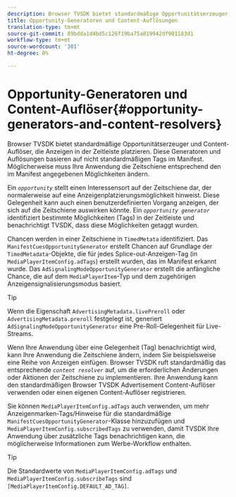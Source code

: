 ```yaml
---
description: Browser TVSDK bietet standardmäßige Opportunitätserzeuger und Content-Auflöser, die Anzeigen in der Zeitleiste platzieren. Diese Generatoren und Auflösungen basieren auf nicht standardmäßigen Tags im Manifest. Möglicherweise muss Ihre Anwendung die Zeitschiene entsprechend den im Manifest angegebenen Möglichkeiten ändern.
title: Opportunity-Generatoren und Content-Auflösungen
translation-type: tm+mt
source-git-commit: 89bdda1d4bd5c126f19ba75a819942df901183d1
workflow-type: tm+mt
source-wordcount: '301'
ht-degree: 0%

---
```



# Opportunity-Generatoren und Content-Auflöser{#opportunity-generators-and-content-resolvers}

Browser TVSDK bietet standardmäßige Opportunitätserzeuger und Content-Auflöser, die Anzeigen in der Zeitleiste platzieren. Diese Generatoren und Auflösungen basieren auf nicht standardmäßigen Tags im Manifest. Möglicherweise muss Ihre Anwendung die Zeitschiene entsprechend den im Manifest angegebenen Möglichkeiten ändern.

Ein *`opportunity`* stellt einen Interessensort auf der Zeitschiene dar, der normalerweise auf eine Anzeigenplatzierungsmöglichkeit hinweist. Diese Gelegenheit kann auch einen benutzerdefinierten Vorgang anzeigen, der sich auf die Zeitschiene auswirken könnte. Ein *`opportunity generator`* identifiziert bestimmte Möglichkeiten (Tags) in der Zeitleiste und benachrichtigt TVSDK, dass diese Möglichkeiten getaggt wurden.

Chancen werden in einer Zeitschiene in `TimedMetata` identifiziert. Das `ManifestCuesOpportunityGenerator` erstellt Chancen auf Grundlage der `TimedMetadata`-Objekte, die für jedes Splice-out-Anzeigen-Tag (in `MediaPlayerItemConfig.adTags`) erstellt wurden, das im Manifest erkannt wurde. Das `AdSignalingModeOpportunityGenerator` erstellt die anfängliche Chance, die auf dem `MediaPlayerItem`-Typ und dem zugehörigen Anzeigensignalisierungsmodus basiert.

>[!TIP]
>
>Wenn die Eigenschaft `AdvertisingMetadata.livePreroll` oder `AdvertisingMetadata.preroll` festgelegt ist, generiert `AdSignalingModeOpportunityGenerator` eine Pre-Roll-Gelegenheit für Live-Streams.

Wenn Ihre Anwendung über eine Gelegenheit (Tag) benachrichtigt wird, kann Ihre Anwendung die Zeitschiene ändern, indem Sie beispielsweise eine Reihe von Anzeigen einfügen. Browser TVSDK ruft standardmäßig das entsprechende *`content resolver`* auf, um die erforderlichen Änderungen oder Aktionen der Zeitschiene zu implementieren. Ihre Anwendung kann den standardmäßigen Browser TVSDK Advertisement Content-Auflöser verwenden oder einen eigenen Content-Auflöser registrieren.

Sie können `MediaPlayerItemConfig.adTags` auch verwenden, um mehr Anzeigenmarken-Tags/Hinweise für die standardmäßige `ManifestCuesOpportunityGenerator`-Klasse hinzuzufügen und `MediaPlayerItemConfig.subscribedTags` zu verwenden, damit TVSDK Ihre Anwendung über zusätzliche Tags benachrichtigen kann, die möglicherweise Informationen zum Werbe-Workflow enthalten.

>[!TIP]
>
>Die Standardwerte von `MediaPlayerItemConfig.adTags` und `MediaPlayerItemConfig.subscribeTags` sind `[MediaPlayerItemConfig.DEFAULT_AD_TAG]`.

